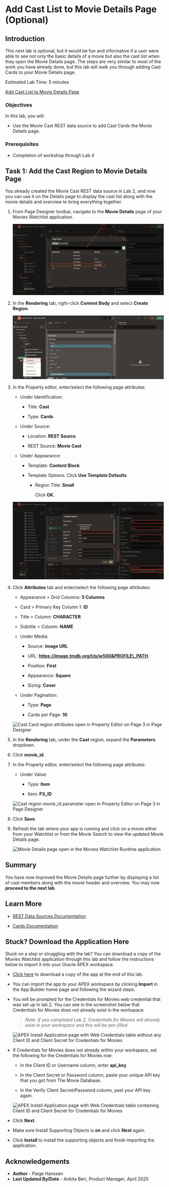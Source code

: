 # Add Cast List to Movie Details Page (Optional)

## Introduction

This next lab is optional, but it would be fun and informative if a user were able to see not only the basic details of a movie but also the cast list when they open the Movie Details page. The steps are very similar to most of the work you have already done, but this lab will walk you through adding Cast Cards to your Movie Details page.

Estimated Lab Time: 5 minutes

[Add Cast List to Movie Details Page](videohub:1_b96xa2op)

### Objectives

In this lab, you will:

- Use the Movie Cast REST data source to add Cast Cards the Movie Details page.

### Prerequisites

- Completion of workshop through Lab 4

## Task 1: Add the Cast Region to Movie Details Page

You already created the Movie Cast REST data source in Lab 2, and now you can use it on the Details page to display the cast list along with the movie details and overview to bring everything together.

1. From Page Designer toolbar, navigate to the **Movie Details** page of your Movies Watchlist application.

    ![Cast Card region open in Property Editor on Page 3 in Page Designer](images/page-3.png " ")

2. In the **Rendering** tab, right-click **Content Body** and select **Create Region**.

    ![Cast Card region open in Property Editor on Page 3 in Page Designer](images/cast-region.png " ")

3. In the Property editor, enter/select the following page attributes:

    - Under Identification:

        - Title: **Cast**

        - Type: **Cards**

    - Under Source:

        - Location: **REST Source**

        - REST Source: **Movie Cast**

    - Under Appearance:

        - Template: **Content Block**

        - Template Options: Click **Use Template Defaults**

            - Region Title: **Small**

                Click **OK**.

    ![Cast Card region open in Property Editor on Page 3 in Page Designer](images/cast.png " ")

4. Click **Attributes** tab and enter/select the following page attributes:

    - Appearance > Grid Columns: **5 Columns**

    - Card > Primary Key Column 1: **ID**

    - Title >  Column: **CHARACTER**

    - Subtitle > Column: **NAME**

    - Under Media:

        - Source: **Image URL**

        - URL: **https://image.tmdb.org/t/p/w500&PROFILE\_PATH.**

        - Position: **First**

        - Appearance: **Square**

        - Sizing: **Cover**

    - Under Pagination:

        - Type: **Page**

        - Cards per Page: **10**

    ![Cast Card region attributes open in Property Editor on Page 3 in Page Designer](images/cast-attributes.png " ")

5. In the **Rendering** tab, under the **Cast** region, expand the **Parameters** dropdown.

6. Click **movie\_id**.

7. In the Property editor, enter/select the following page attributes:

    - Under Value:

        - Type: **Item**

        - Item: **P3\_ID**

    ![Cast region movie_id parameter open in Property Editor on Page 3 in Page Designer](images/cast-parameter.png " ")

8. Click **Save**.

9. Refresh the tab where your app is running and click on a movie either from your Watchlist or from the Movie Search to view the updated Movie Details page.

    ![Movie Details page open in the Movies Watchlist Runtime application](images/cast-runtime.png " ")

## Summary

You have now improved the Movie Details page further by displaying a list of cast members along with the movie header and overview. You may now **proceed to the next lab**.

## Learn More

- [REST Data Sources Documentation](https://docs.oracle.com/en/database/oracle/apex/24.2/htmdb/managing-REST-data-sources.html)

- [Cards Documentation](https://docs.oracle.com/en/database/oracle/apex/24.2/htmdb/managing-cards.html)

## Stuck? Download the Application Here

Stuck on a step or struggling with the lab? You can download a copy of the Movies Watchlist application through this lab and follow the instructions below to import it into your Oracle APEX workspace.

- [Click here](https://c4u04.objectstorage.us-ashburn-1.oci.customer-oci.com/p/EcTjWk2IuZPZeNnD_fYMcgUhdNDIDA6rt9gaFj_WZMiL7VvxPBNMY60837hu5hga/n/c4u04/b/livelabsfiles/o/lab-8-241.sql) to download a copy of the app at the end of this lab.

- You can import the app to your APEX workspace by clicking **Import** in the App Builder home page and following the wizard steps.

- You will be prompted for the Credentials for Movies web credential that was set up in lab 2. You can see in the screenshot below that Credentials for Movies does not already exist in the workspace.

    > *Note: If you completed Lab 2, Credentials for Movies will already exist in your workspace and this will be pre-filled*

    ![APEX Install Application page with Web Credentials table without any Client ID and Client Secret for Credentials for Movies](images/blank-credentials.png " ")

- If Credentials for Movies does not already within your workspace, set the following for the Credentials for Movies row:

    - In the Client ID or Username column, enter **api\_key**.

    - In the Client Secret or Password column, paste your unique API key that you got from The Movie Database.

    - In the Verify Client Secret/Password column, past your API key again.

    ![APEX Install Application page with Web Credentials table containing Client ID and Client Secret for Credentials for Movies](images/complete-credentials.png " ")

- Click **Next**.

- Make sure Install Supporting Objects is **on** and click **Next** again.

- Click **Install** to install the supporting objects and finish importing the application.

## Acknowledgements

- **Author** - Paige Hanssen
- **Last Updated By/Date** - Ankita Beri, Product Manager, April 2025